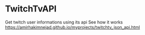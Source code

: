 # TwitchTvAPI
Get twitch user informations using its api
See how it works https://amirhakimnejad.github.io/myprojects/twitchtv_json_api.html
